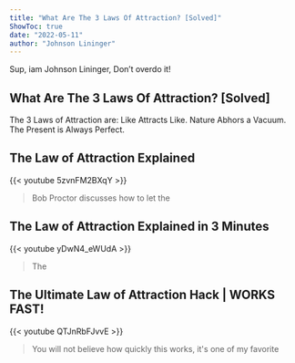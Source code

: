 ```yaml
---
title: "What Are The 3 Laws Of Attraction? [Solved]"
ShowToc: true 
date: "2022-05-11"
author: "Johnson Lininger" 
---
```


Sup, iam Johnson Lininger, Don’t overdo it!
## What Are The 3 Laws Of Attraction? [Solved]
 The 3 Laws of Attraction are: Like Attracts Like. Nature Abhors a Vacuum. The Present is Always Perfect.

## The Law of Attraction Explained
{{< youtube 5zvnFM2BXqY >}}
>Bob Proctor discusses how to let the 

## The Law of Attraction Explained in 3 Minutes
{{< youtube yDwN4_eWUdA >}}
>The 

## The Ultimate Law of Attraction Hack | WORKS FAST!
{{< youtube QTJnRbFJvvE >}}
>You will not believe how quickly this works, it's one of my favorite 

